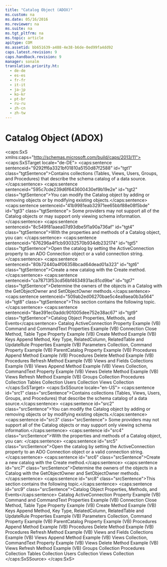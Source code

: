 ```yaml
---
title: "Catalog Object (ADOX)"
ms.custom: na
ms.date: 05/16/2016
ms.reviewer: na
ms.suite: na
ms.tgt_pltfrm: na
ms.topic: article
apitype: COM
ms.assetid: bb651639-a488-4e38-b6de-0ed99fa4dd92
caps.latest.revision: 9
caps.handback.revision: 9
manager: sonalm
translation.priority.ht: 
  - de-de
  - es-es
  - fr-fr
  - it-it
  - ja-jp
  - ko-kr
  - pt-br
  - ru-ru
  - zh-cn
  - zh-tw
---
```

# Catalog Object (ADOX)
<?xml version="1.0" encoding="utf-8"?>
<caps:SxS xmlns:caps="http://schemas.microsoft.com/build/caps/2013/11">
  <caps:SxSTarget locale="de-DE">
    <developerReferenceWithoutSyntaxDocument xsi:schemaLocation="http://ddue.schemas.microsoft.com/authoring/2003/5 http://dduestorage.blob.core.windows.net/ddueschema/developer.xsd" xmlns="http://ddue.schemas.microsoft.com/authoring/2003/5" xmlns:xlink="http://www.w3.org/1999/xlink" xmlns:xsi="http://www.w3.org/2001/XMLSchema-instance">
      <introduction>
        <para>
          <caps:sentence sentenceid="9292ff6a3321bf01810a5150d87f2588" id="tgt1" class="tgtSentence">Contains collections (<legacyLink xlink:href="38d750e7-f3fb-426e-b4b4-55eea4f1a654">Tables</legacyLink>, <legacyLink xlink:href="a55d380c-2b7b-4b57-af74-8ba0b3de0db9">Views</legacyLink>, <legacyLink xlink:href="0a30fa74-6f10-4410-bd70-882e7c43cd46">Users</legacyLink>, <legacyLink xlink:href="09aa7b0a-69d5-4564-80a7-20ad8189670f">Groups</legacyLink>, and <legacyLink xlink:href="dc7a38e1-93b9-4034-9af2-ff419e8fb2a3">Procedures</legacyLink>) that describe the schema catalog of a data source.</caps:sentence>
        </para>
      </introduction>
      <languageReferenceRemarks>
        <content>
          <para>
            <caps:sentence sentenceid="595c7cde239d6f643600430ef9b19e2e" id="tgt2" class="tgtSentence">You can modify the <legacyBold>Catalog</legacyBold> object by adding or removing objects or by modifying existing objects.</caps:sentence>
            <caps:sentence sentenceid="41b9981eab32971ee65bbf88e08f5bde" id="tgt3" class="tgtSentence"> Some providers may not support all of the <legacyBold>Catalog</legacyBold> objects or may support only viewing schema information.</caps:sentence>
          </para>
          <para>
            <caps:sentence sentenceid="8c549f81aaea07d93dbe5f1a90a736af" id="tgt4" class="tgtSentence">With the properties and methods of a <legacyBold>Catalog</legacyBold> object, you can:  </caps:sentence>
          </para>
          <list class="bullet">
            <listItem>
              <para>
                <caps:sentence sentenceid="676296a4f1cb93032570b934db232174" id="tgt5" class="tgtSentence">Open the catalog by setting the <legacyLink xlink:href="25fff69b-7556-4a28-b6f5-600a4bb0f607">ActiveConnection</legacyLink> property to an ADO <legacyLink xlink:href="ef6b1824-5b12-43db-89d7-8f3d13896d4d">Connection</legacyLink> object or a valid connection string.</caps:sentence>
              </para>
            </listItem>
            <listItem>
              <para>
                <caps:sentence sentenceid="80b72440a4f06358bcad64dead01a323" id="tgt6" class="tgtSentence">Create a new catalog with the <legacyLink xlink:href="64f5c21c-b581-42d8-bdc7-c4f1bebaf105">Create</legacyLink> method.</caps:sentence>
              </para>
            </listItem>
            <listItem>
              <para>
                <caps:sentence sentenceid="ca78713f53cd56bf4634931ac81cd9be" id="tgt7" class="tgtSentence">Determine the owners of the objects in a <legacyBold>Catalog</legacyBold> with the <legacyLink xlink:href="8965adf0-9075-4125-8142-73eb700029c3">GetObjectOwner</legacyLink> and <legacyLink xlink:href="e5170a37-9d6e-43db-bfb6-9b6631fa3048">SetObjectOwner</legacyLink> methods.</caps:sentence>
              </para>
            </listItem>
          </list>
          <para>
            <caps:sentence sentenceid="509ab2ed06270bae5c4ea9aea0b3a564" id="tgt8" class="tgtSentence">This section contains the following topic.</caps:sentence>
          </para>
          <list class="bullet">
            <listItem>
              <para>
                <legacyLink xlink:href="90a05168-87d0-45e8-8b32-0b64fec74ad2">
                  <caps:sentence sentenceid="8ae391ec0addc901005dee752e38ac67" id="tgt9" class="tgtSentence">Catalog Object Properties, Methods, and Events</caps:sentence>
                </legacyLink>
              </para>
            </listItem>
          </list>
        </content>
      </languageReferenceRemarks>
      <relatedTopics>
        <link xlink:href="bb3274b1-764d-43a7-a49f-ef55680ecd26">Catalog ActiveConnection Property Example (VB)</link>
        <link xlink:href="413263a8-05c0-4404-929d-69f82b987ba3">Command and CommandText Properties Example (VB)</link>
        <link xlink:href="f88e7a3b-19ed-46e2-b2ce-3b611d9b8166">Connection Close Method, Table Type Property Example (VB)</link>
        <link xlink:href="d7ea0244-596a-404e-8f30-71cadab8d8fc">Create Method Example (VB)</link>
        <link xlink:href="13b5b1c3-6af6-439e-bb65-976578ba6bc2">Keys Append Method, Key Type, RelatedColumn, RelatedTable and UpdateRule Properties Example (VB)</link>
        <link xlink:href="7df1089e-69b7-476e-9244-19947c087351">Parameters Collection, Command Property Example (VB)</link>
        <link xlink:href="448bc850-7584-4c5f-89f3-5f4fee88b259">ParentCatalog Property Example (VB)</link>
        <link xlink:href="ce83b966-474b-4f57-8eb9-370996dfc5c0">Procedures Append Method Example (VB)</link>
        <link xlink:href="94f1ac93-e778-4a40-a85e-94bce5316ac7">Procedures Delete Method Example (VB)</link>
        <link xlink:href="499679bd-287b-487d-bdfb-3803abffec1c">Procedures Refresh Method Example (VB)</link>
        <link xlink:href="d8304849-3f80-4cf3-9425-529d2a8ebedd">Views and Fields Collections Example (VB)</link>
        <link xlink:href="b5b4c082-ac29-4f49-a8b8-e21b554c9b0d">Views Append Method Example (VB)</link>
        <link xlink:href="a05a0190-352d-44ff-9488-0c94e9fb656e">Views Collection, CommandText Property Example (VB)</link>
        <link xlink:href="17df2a83-4166-4df8-8c17-0a33aaac8582">Views Delete Method Example (VB)</link>
        <link xlink:href="cdad2d66-6ade-40dc-9e74-e40cfa9bc127">Views Refresh Method Example (VB)</link>
        <link xlink:href="09aa7b0a-69d5-4564-80a7-20ad8189670f">Groups Collection</link>
        <link xlink:href="dc7a38e1-93b9-4034-9af2-ff419e8fb2a3">Procedures Collection</link>
        <link xlink:href="38d750e7-f3fb-426e-b4b4-55eea4f1a654">Tables Collection</link>
        <link xlink:href="0a30fa74-6f10-4410-bd70-882e7c43cd46">Users Collection</link>
        <link xlink:href="a55d380c-2b7b-4b57-af74-8ba0b3de0db9">Views Collection</link>
      </relatedTopics>
    </developerReferenceWithoutSyntaxDocument>
  </caps:SxSTarget>
  <caps:SxSSource locale="en-US">
    <developerReferenceWithoutSyntaxDocument xsi:schemaLocation="http://ddue.schemas.microsoft.com/authoring/2003/5 http://dduestorage.blob.core.windows.net/ddueschema/developer.xsd" xmlns="http://ddue.schemas.microsoft.com/authoring/2003/5" xmlns:xlink="http://www.w3.org/1999/xlink" xmlns:xsi="http://www.w3.org/2001/XMLSchema-instance">
      <introduction>
        <para>
          <caps:sentence id="src1" class="srcSentence">Contains collections (<legacyLink xlink:href="38d750e7-f3fb-426e-b4b4-55eea4f1a654">Tables</legacyLink>, <legacyLink xlink:href="a55d380c-2b7b-4b57-af74-8ba0b3de0db9">Views</legacyLink>, <legacyLink xlink:href="0a30fa74-6f10-4410-bd70-882e7c43cd46">Users</legacyLink>, <legacyLink xlink:href="09aa7b0a-69d5-4564-80a7-20ad8189670f">Groups</legacyLink>, and <legacyLink xlink:href="dc7a38e1-93b9-4034-9af2-ff419e8fb2a3">Procedures</legacyLink>) that describe the schema catalog of a data source.</caps:sentence>
        </para>
      </introduction>
      <languageReferenceRemarks>
        <content>
          <para>
            <caps:sentence id="src2" class="srcSentence">You can modify the <legacyBold>Catalog</legacyBold> object by adding or removing objects or by modifying existing objects.</caps:sentence>
            <caps:sentence id="src3" class="srcSentence"> Some providers may not support all of the <legacyBold>Catalog</legacyBold> objects or may support only viewing schema information.</caps:sentence>
          </para>
          <para>
            <caps:sentence id="src4" class="srcSentence">With the properties and methods of a <legacyBold>Catalog</legacyBold> object, you can:  </caps:sentence>
          </para>
          <list class="bullet">
            <listItem>
              <para>
                <caps:sentence id="src5" class="srcSentence">Open the catalog by setting the <legacyLink xlink:href="25fff69b-7556-4a28-b6f5-600a4bb0f607">ActiveConnection</legacyLink> property to an ADO <legacyLink xlink:href="ef6b1824-5b12-43db-89d7-8f3d13896d4d">Connection</legacyLink> object or a valid connection string.</caps:sentence>
              </para>
            </listItem>
            <listItem>
              <para>
                <caps:sentence id="src6" class="srcSentence">Create a new catalog with the <legacyLink xlink:href="64f5c21c-b581-42d8-bdc7-c4f1bebaf105">Create</legacyLink> method.</caps:sentence>
              </para>
            </listItem>
            <listItem>
              <para>
                <caps:sentence id="src7" class="srcSentence">Determine the owners of the objects in a <legacyBold>Catalog</legacyBold> with the <legacyLink xlink:href="8965adf0-9075-4125-8142-73eb700029c3">GetObjectOwner</legacyLink> and <legacyLink xlink:href="e5170a37-9d6e-43db-bfb6-9b6631fa3048">SetObjectOwner</legacyLink> methods.</caps:sentence>
              </para>
            </listItem>
          </list>
          <para>
            <caps:sentence id="src8" class="srcSentence">This section contains the following topic.</caps:sentence>
          </para>
          <list class="bullet">
            <listItem>
              <para>
                <legacyLink xlink:href="90a05168-87d0-45e8-8b32-0b64fec74ad2">
                  <caps:sentence id="src9" class="srcSentence">Catalog Object Properties, Methods, and Events</caps:sentence>
                </legacyLink>
              </para>
            </listItem>
          </list>
        </content>
      </languageReferenceRemarks>
      <relatedTopics>
        <link xlink:href="bb3274b1-764d-43a7-a49f-ef55680ecd26">Catalog ActiveConnection Property Example (VB)</link>
        <link xlink:href="413263a8-05c0-4404-929d-69f82b987ba3">Command and CommandText Properties Example (VB)</link>
        <link xlink:href="f88e7a3b-19ed-46e2-b2ce-3b611d9b8166">Connection Close Method, Table Type Property Example (VB)</link>
        <link xlink:href="d7ea0244-596a-404e-8f30-71cadab8d8fc">Create Method Example (VB)</link>
        <link xlink:href="13b5b1c3-6af6-439e-bb65-976578ba6bc2">Keys Append Method, Key Type, RelatedColumn, RelatedTable and UpdateRule Properties Example (VB)</link>
        <link xlink:href="7df1089e-69b7-476e-9244-19947c087351">Parameters Collection, Command Property Example (VB)</link>
        <link xlink:href="448bc850-7584-4c5f-89f3-5f4fee88b259">ParentCatalog Property Example (VB)</link>
        <link xlink:href="ce83b966-474b-4f57-8eb9-370996dfc5c0">Procedures Append Method Example (VB)</link>
        <link xlink:href="94f1ac93-e778-4a40-a85e-94bce5316ac7">Procedures Delete Method Example (VB)</link>
        <link xlink:href="499679bd-287b-487d-bdfb-3803abffec1c">Procedures Refresh Method Example (VB)</link>
        <link xlink:href="d8304849-3f80-4cf3-9425-529d2a8ebedd">Views and Fields Collections Example (VB)</link>
        <link xlink:href="b5b4c082-ac29-4f49-a8b8-e21b554c9b0d">Views Append Method Example (VB)</link>
        <link xlink:href="a05a0190-352d-44ff-9488-0c94e9fb656e">Views Collection, CommandText Property Example (VB)</link>
        <link xlink:href="17df2a83-4166-4df8-8c17-0a33aaac8582">Views Delete Method Example (VB)</link>
        <link xlink:href="cdad2d66-6ade-40dc-9e74-e40cfa9bc127">Views Refresh Method Example (VB)</link>
        <link xlink:href="09aa7b0a-69d5-4564-80a7-20ad8189670f">Groups Collection</link>
        <link xlink:href="dc7a38e1-93b9-4034-9af2-ff419e8fb2a3">Procedures Collection</link>
        <link xlink:href="38d750e7-f3fb-426e-b4b4-55eea4f1a654">Tables Collection</link>
        <link xlink:href="0a30fa74-6f10-4410-bd70-882e7c43cd46">Users Collection</link>
        <link xlink:href="a55d380c-2b7b-4b57-af74-8ba0b3de0db9">Views Collection</link>
      </relatedTopics>
    </developerReferenceWithoutSyntaxDocument>
  </caps:SxSSource>
</caps:SxS>